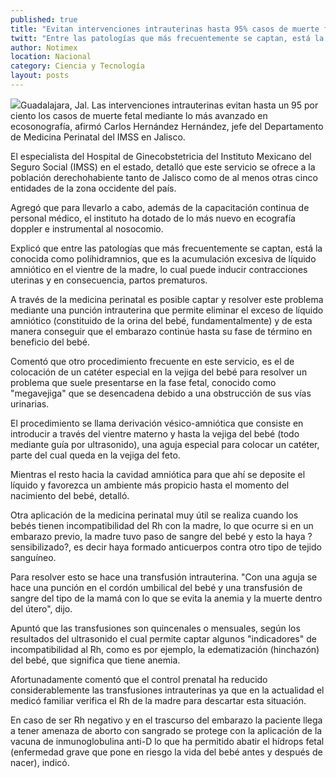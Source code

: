 ```yaml
---
published: true
title: "Evitan intervenciones intrauterinas hasta 95% casos de muerte fetal"
twitt: "Entre las patologías que más frecuentemente se captan, está la conocida como polihidramnios, que es la acumulación excesiva de líquido amniótico en el vientre de la madre."
author: Notimex
location: Nacional
category: Ciencia y Tecnología
layout: posts
---
```


![](http://i.imgur.com/Zy6gUrcm.jpg)Guadalajara, Jal. Las intervenciones intrauterinas evitan hasta un 95 por ciento los casos de muerte fetal mediante lo más avanzado en ecosonografía, afirmó Carlos Hernández Hernández, jefe del Departamento de Medicina Perinatal del IMSS en Jalisco.

El especialista del Hospital de Ginecobstetricia del Instituto Mexicano del Seguro Social (IMSS) en el estado, detalló que este servicio se ofrece a la población derechohabiente tanto de Jalisco como de al menos otras cinco entidades de la zona occidente del país.

Agregó que para llevarlo a cabo, además de la capacitación continua de personal médico, el instituto ha dotado de lo más nuevo en ecografía doppler e instrumental al nosocomio.

Explicó que entre las patologías que más frecuentemente se captan, está la conocida como polihidramnios, que es la acumulación excesiva de líquido amniótico en el vientre de la madre, lo cual puede inducir contracciones uterinas y en consecuencia, partos prematuros.

A través de la medicina perinatal es posible captar y resolver este problema mediante una punción intrauterina que permite eliminar el exceso de líquido amniótico (constituido de la orina del bebé, fundamentalmente) y de esta manera conseguir que el embarazo continúe hasta su fase de término en beneficio del bebé.

Comentó que otro procedimiento frecuente en este servicio, es el de colocación de un catéter especial en la vejiga del bebé para resolver un problema que suele presentarse en la fase fetal, conocido como "megavejiga" que se desencadena debido a una obstrucción de sus vías urinarias.

El procedimiento se llama derivación vésico-amniótica que consiste en introducir a través del vientre materno y hasta la vejiga del bebé (todo mediante guía por ultrasonido), una aguja especial para colocar un catéter, parte del cual queda en la vejiga del feto.

Mientras el resto hacia la cavidad amniótica para que ahí se deposite el líquido y favorezca un ambiente más propicio hasta el momento del nacimiento del bebé, detalló.

Otra aplicación de la medicina perinatal muy útil se realiza cuando los bebés tienen incompatibilidad del Rh con la madre, lo que ocurre si en un embarazo previo, la madre tuvo paso de sangre del bebé y esto la haya ?sensibilizado?, es decir haya formado anticuerpos contra otro tipo de tejido sanguíneo.

Para resolver esto se hace una transfusión intrauterina. "Con una aguja se hace una punción en el cordón umbilical del bebé y una transfusión de sangre del tipo de la mamá con lo que se evita la anemia y la muerte dentro del útero", dijo.

Apuntó que las transfusiones son quincenales o mensuales, según los resultados del ultrasonido el cual permite captar algunos "indicadores" de incompatibilidad al Rh, como es por ejemplo, la edematización (hinchazón) del bebé, que significa que tiene anemia.

Afortunadamente comentó que el control prenatal ha reducido considerablemente las transfusiones intrauterinas ya que en la actualidad el medicó familiar verifica el Rh de la madre para descartar esta situación.

En caso de ser Rh negativo y en el trascurso del embarazo la paciente llega a tener amenaza de aborto con sangrado se protege con la aplicación de la vacuna de inmunoglobulina anti-D lo que ha permitido abatir el hídrops fetal (enfermedad grave que pone en riesgo la vida del bebé antes y después de nacer), indicó.
